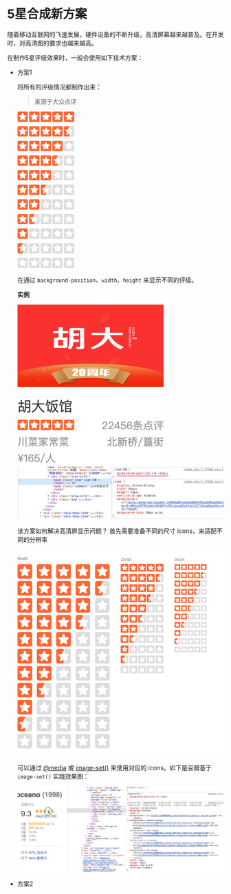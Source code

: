 # 5星合成新方案

随着移动互联网的飞速发展，硬件设备的不断升级，高清屏幕越来越普及。在开发时，对高清图的要求也越来越高。

在制作5星评级效果时，一般会使用如下技术方案：

- 方案1

  将所有的评级情况都制作出来：
  > 来源于大众点评

  ![](./imgs/enum.png)

  在通过 `background-position`、`width`、`height` 来显示不同的评级。

  **实例**

  ![](./imgs/enum_demo.png)
  ![](./imgs/enum_code.png)

  该方案如何解决高清屏显示问题？
  首先需要准备不同的尺寸 icons，来适配不同的分辨率
  
  ![](./imgs/enum_res.png)
  
  可以通过 [@media](https://developer.mozilla.org/en-US/docs/Web/CSS/@media) 或 [image-set()](https://developer.mozilla.org/en-US/docs/Web/CSS/image-set) 来使用对应的 icons。如下是豆瓣基于 `image-set()` 实践效果图：

  ![](./imgs/enum_resp.gif)

- 方案2
  
  


